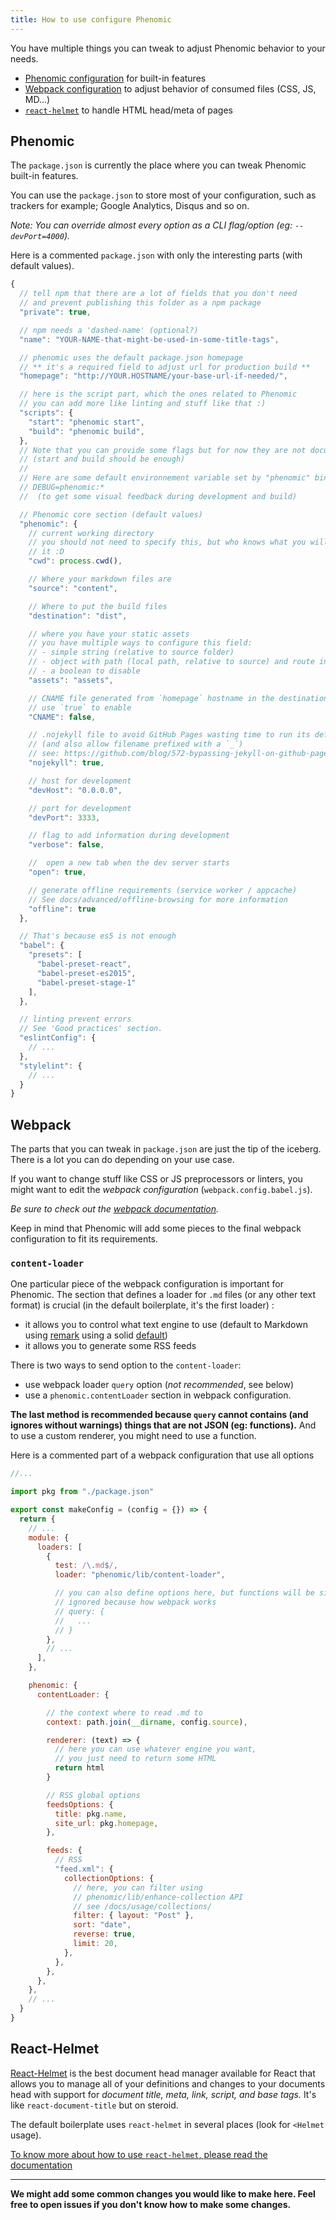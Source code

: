 ```yaml
---
title: How to use configure Phenomic
---
```


You have multiple things you can tweak to adjust Phenomic behavior to your
needs.

- [Phenomic configuration](#phenomic) for built-in features
- [Webpack configuration](#webpack) to adjust behavior of consumed files
  (CSS, JS, MD...)
- [``react-helmet``](#react-helmet) to handle HTML head/meta of pages

## Phenomic

The ``package.json`` is currently the place where you can tweak
Phenomic built-in features.

You can use the ``package.json`` to store most of your configuration,
such as trackers for example; Google Analytics, Disqus and so on.

_Note: You can override almost every option as a CLI flag/option
(eg: ``--devPort=4000``)._

Here is a commented ``package.json`` with only the interesting parts
(with default values).

```js
{
  // tell npm that there are a lot of fields that you don't need
  // and prevent publishing this folder as a npm package
  "private": true,

  // npm needs a 'dashed-name' (optional?)
  "name": "YOUR-NAME-that-might-be-used-in-some-title-tags",

  // phenomic uses the default package.json homepage
  // ** it's a required field to adjust url for production build **
  "homepage": "http://YOUR.HOSTNAME/your-base-url-if-needed/",

  // here is the script part, which the ones related to Phenomic
  // you can add more like linting and stuff like that :)
  "scripts": {
    "start": "phenomic start",
    "build": "phenomic build",
  },
  // Note that you can provide some flags but for now they are not documented
  // (start and build should be enough)
  //
  // Here are some default environnement variable set by "phenomic" bin
  // DEBUG=phenomic:*
  //  (to get some visual feedback during development and build)

  // Phenomic core section (default values)
  "phenomic": {
    // current working directory
    // you should not need to specify this, but who knows what you will do with
    // it :D
    "cwd": process.cwd(),

    // Where your markdown files are
    "source": "content",

    // Where to put the build files
    "destination": "dist",

    // where you have your static assets
    // you have multiple ways to configure this field:
    // - simple string (relative to source folder)
    // - object with path (local path, relative to source) and route in web
    // - a boolean to disable
    "assets": "assets",

    // CNAME file generated from `homepage` hostname in the destination folder
    // use `true` to enable
    "CNAME": false,

    // .nojekyll file to avoid GitHub Pages wasting time to run its default engine
    // (and also allow filename prefixed with a `_`)
    // see: https://github.com/blog/572-bypassing-jekyll-on-github-pages
    "nojekyll": true,

    // host for development
    "devHost": "0.0.0.0",

    // port for development
    "devPort": 3333,

    // flag to add information during development
    "verbose": false,

    //  open a new tab when the dev server starts
    "open": true,

    // generate offline requirements (service worker / appcache)
    // See docs/advanced/offline-browsing for more information
    "offline": true
  },

  // That's because es5 is not enough
  "babel": {
    "presets": [
      "babel-preset-react",
      "babel-preset-es2015",
      "babel-preset-stage-1"
    ],
  },

  // linting prevent errors
  // See 'Good practices' section.
  "eslintConfig": {
    // ...
  },
  "stylelint": {
    // ...
  }
}
```

## Webpack

The parts that you can tweak in ``package.json`` are just the tip of the iceberg.
There is a lot you can do depending on your use case.

If you want to change stuff like CSS or JS preprocessors or linters, you might
want to edit the _webpack configuration_ (``webpack.config.babel.js``).

_Be sure to check out the [webpack documentation](http://webpack.github.io/docs/)._

Keep in mind that Phenomic will add some pieces to the final webpack
configuration to fit its requirements.

### ``content-loader``

One particular piece of the webpack configuration is important for Phenomic.
The section that defines a loader for ``.md`` files (or any other text format)
is crucial (in the default boilerplate, it's the first loader) :

- it allows you to control what text engine to use
  (default to Markdown using [remark](http://remark.js.org/)
  using a solid [default](https://github.com/MoOx/phenomic/blob/master/src/content-loader/default-renderer.js))
- it allows you to generate some RSS feeds

There is two ways to send option to the ``content-loader``:

- use webpack loader ``query`` option (_not recommended_, see below)
- use a ``phenomic.contentLoader`` section in webpack configuration.

**The last method is recommended because ``query`` cannot contains (and ignores
without warnings) things that are not JSON (eg: functions).**
And to use a custom renderer, you might need to use a function.


Here is a commented part of a webpack configuration that use all options

```js
//...

import pkg from "./package.json"

export const makeConfig = (config = {}) => {
  return {
    // ...
    module: {
      loaders: [
        {
          test: /\.md$/,
          loader: "phenomic/lib/content-loader",

          // you can also define options here, but functions will be silently
          // ignored because how webpack works
          // query: {
          //   ...
          // }
        },
        // ...
      ],
    },

    phenomic: {
      contentLoader: {

        // the context where to read .md to
        context: path.join(__dirname, config.source),

        renderer: (text) => {
          // here you can use whatever engine you want,
          // you just need to return some HTML
          return html
        }

        // RSS global options
        feedsOptions: {
          title: pkg.name,
          site_url: pkg.homepage,
        },

        feeds: {
          // RSS
          "feed.xml": {
            collectionOptions: {
              // here, you can filter using
              // phenomic/lib/enhance-collection API
              // see /docs/usage/collections/
              filter: { layout: "Post" },
              sort: "date",
              reverse: true,
              limit: 20,
            },
          },
        },
      },
    },
    // ...
  }
}
```


## React-Helmet

[React-Helmet](https://github.com/nfl/react-helmet) is the best document head
manager available for React that allows you to manage all of your definitions
and changes to your documents head with support for
_document title, meta, link, script, and base tags._
It's like ``react-document-title`` but on steroid.

The default boilerplate uses ``react-helmet`` in several places
(look for ``<Helmet`` usage).

[To know more about how to use ``react-helmet``, please read the documentation](https://github.com/nfl/react-helmet#readme)

---

**We might add some common changes you would like to make here. Feel free to
open issues if you don't know how to make some changes.**
